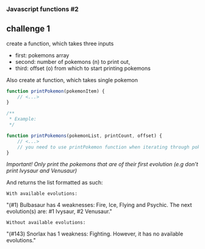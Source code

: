 ### Javascript functions #2

## challenge 1

create a function, which takes three inputs 
- first: pokemons array
- second: number of pokemons (n) to print out,
- third: offset (o) from which to start printing pokemons

Also create at function, which takes single pokemon 

````js
function printPokemon(pokemonItem) {    
    // <...>
}

````

```js
/**
 * Example:
 */

function printPokemons(pokemonList, printCount, offset) {
    // <...>
    // you need to use printPokemon function when iterating through pokemonList
}

```

*Important! Only print the pokemons that are of their first evolution (e.g don't print Ivysaur and Venusaur)*

And returns the list formatted as such:

`With available evolutions:`

"(#1) Bulbasaur has 4 weaknesses: Fire, Ice, Flying and Psychic. The next evolution(s) are: #1 Ivysaur, #2 Venusaur."

`Without available evolutions:`

"(#143) Snorlax has 1 weakness: Fighting. However, it has no available evolutions."
